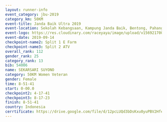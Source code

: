 ```yaml
---
layout: runner-info 
event_category: jbu-2019 
category_km: 50KM 
event-title: Janda Baik Ultra 2019
event-location: Sekolah Kebangsaan, Kampung Janda Baik, Bentong, Pahang, Malaysia 
event-logo: https://res.cloudinary.com/raceyaya/image/upload/v1569217009/logo/janda-baik_vch1pc.jpg 
event-date: 2019-09-14 
checkpoint-name2: Split 1 E Farm 
checkpoint-name3: Split 2 ATV 
overall_rank: 112
gender_rank: 25
category_rank: 13
bib: 54006
name: SEKARSARI SUYONO
category: 50KM Women Veteran
gender: Female
time: 8-51-41
start: 0-00.0
checkpoint2: 4-17-41
checkpoint3: 8-17-23
finish: 8-51-41
country: Indonesia
cerrtificate: https://drive.google.com/file/d/12pcLUQd3bDsKxu0yuPBV2HfeMEpepy8I/view?usp=sharing
---
```

